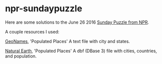 # npr-sundaypuzzle

Here are some solutions to the June 26 2016 [Sunday Puzzle from NPR](http://www.npr.org/series/4473090/sunday-puzzle).

A couple resources I used:

[GeoNames](http://geonames.usgs.gov/domestic/download_data.htm), 'Populated Places' A text file with city and states.

[Natural Earth](http://www.naturalearthdata.com/downloads/10m-cultural-vectors/10m-populated-places/), 'Populated Places' A dbf (DBase 3) file with cities, countries, and population.
